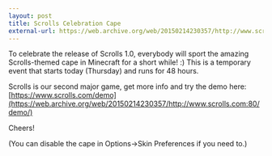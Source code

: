 ```yaml
---
layout: post
title: Scrolls Celebration Cape
external-url: https://web.archive.org/web/20150214230357/http://www.scrolls.com:80/demo/
---
```


To celebrate the release of Scrolls 1.0, everybody will sport the amazing Scrolls-themed cape in Minecraft for a short while! :) This is a temporary event that starts today (Thursday) and runs for 48 hours.

Scrolls is our second major game, get more info and try the demo here:
[https://www.scrolls.com/demo](https://web.archive.org/web/20150214230357/http://www.scrolls.com:80/demo/)

Cheers!

(You can disable the cape in Options->Skin Preferences if you need to.)
